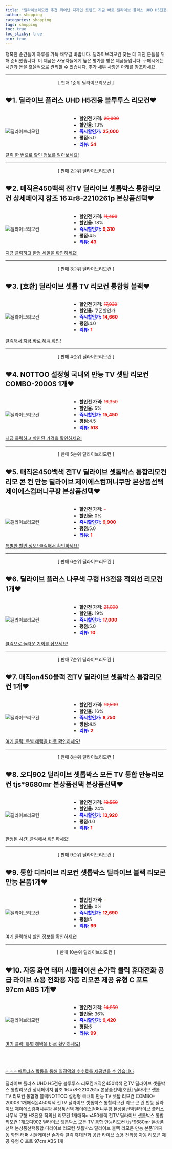 ```yaml
---
title: "딜라이브리모컨 추천 뛰어난 디자인 트렌드 지금 바로 딜라이브 플러스 UHD H5전용 블루투스"
author: shopping
categories: shopping
tags: shopping
toc: true
toc_sticky: true
pin: true
---
```

행복한 순간들이 하루를 가득 채우길 바랍니다. 딜라이브리모컨 찾는 데 지친 분들을 위해 준비했습니다. 이 제품은 사용자들에게 높은 평가를 받은 제품들입니다. 구매시에는 시간과 돈을 효율적으로 관리할 수 있습니다. 추가 세부 사항은 아래를 참조하세요.

---
<p class="toplist" style="margin: 0 auto; display: block; width: fit-content;">[ 판매 1순위 딜라이브리모컨 ]</p>

<h2><strong>❤️1. 딜라이브 플러스 UHD H5전용 블루투스 리모컨❤️</strong></h2>

<div style="display: flex; align-items: center;">
    <div style="flex: 0.4;">
        <img src="https://thumbnail8.coupangcdn.com/thumbnails/remote/230x230ex/image/vendor_inventory/70cd/e4f7cdea35e1b12c9cfb38b49caaa641a0f089cd139b01d09af93720d961.JPG" alt="딜라이브리모컨" style="max-width: 100%;">
    </div>
    <div style="flex: 0.6; margin-left: 10px;">
        <ul>
            <li><strong>할인전 가격:</strong> <del style="color: red;">29,000</del></li>
            <li><strong>할인율:</strong> 13%</li>
            <li><span style='color:blue'><strong>즉시할인가:</strong></span> <span style='color:red'><strong>25,000</strong></span></li>
            <li><strong>평점:</strong>5.0</li>
            <li><span style='color:blue'><strong>리뷰:</strong></span> <span style='color:red'><strong>54</strong></span></li>
        </ul>
    </div>
</div>
<div class="center">
    <a href="https://William4Davisa.github.io?lptag=AF9450613&subid=githubio&pageKey=6348072565&traceid=V0-153&itemId=13346480077&vendorItemId=80601670656" class="myButton">
        클릭 한 번으로 할인 정보를 알아보세요!
    </a>
</div>


---
<p class="toplist" style="margin: 0 auto; display: block; width: fit-content;">[ 판매 2순위 딜라이브리모컨 ]</p>

<h2><strong>❤️2. 매직온450백색 전TV 딜라이브 셋톱박스 통합리모컨 상세페이지 참조 16ㅍr8-2210261p 본상품선택❤️</strong></h2>

<div style="display: flex; align-items: center;">
    <div style="flex: 0.4;">
        <img src="https://thumbnail8.coupangcdn.com/thumbnails/remote/230x230ex/image/vendor_inventory/9807/0fa19fad732e699a3333e24e14b8932836ce917b3aacb1177c533b9ceae5.jpg" alt="딜라이브리모컨" style="max-width: 100%;">
    </div>
    <div style="flex: 0.6; margin-left: 10px;">
        <ul>
            <li><strong>할인전 가격:</strong> <del style="color: red;">11,490</del></li>
            <li><strong>할인율:</strong> 18%</li>
            <li><span style='color:blue'><strong>즉시할인가:</strong></span> <span style='color:red'><strong>9,310</strong></span></li>
            <li><strong>평점:</strong>4.5</li>
            <li><span style='color:blue'><strong>리뷰:</strong></span> <span style='color:red'><strong>43</strong></span></li>
        </ul>
    </div>
</div>
<div class="center">
    <a href="https://William4Davisa.github.io?lptag=AF9450613&subid=githubio&pageKey=7178472040&traceid=V0-153&itemId=18099959646&vendorItemId=86209290950" class="myButton">
        지금 클릭하고 한정 세일을 확인하세요!
    </a>
</div>


---
<p class="toplist" style="margin: 0 auto; display: block; width: fit-content;">[ 판매 3순위 딜라이브리모컨 ]</p>

<h2><strong>❤️3. [호환] 딜라이브 셋톱 TV 리모컨 통합형 블랙❤️</strong></h2>

<div style="display: flex; align-items: center;">
    <div style="flex: 0.4;">
        <img src="https://thumbnail10.coupangcdn.com/thumbnails/remote/230x230ex/image/vendor_inventory/e5c1/1ad025e19e193af1a6e6bb88ad8fe2b0a2946aa16c5a1fa976e73cc8c2ee.jpg" alt="딜라이브리모컨" style="max-width: 100%;">
    </div>
    <div style="flex: 0.6; margin-left: 10px;">
        <ul>
            <li><strong>할인전 가격:</strong> <del style="color: red;">17,930</del></li>
            <li><strong>할인율:</strong> 쿠폰할인가</li>
            <li><span style='color:blue'><strong>즉시할인가:</strong></span> <span style='color:red'><strong>14,660</strong></span></li>
            <li><strong>평점:</strong>4.0</li>
            <li><span style='color:blue'><strong>리뷰:</strong></span> <span style='color:red'><strong>1</strong></span></li>
        </ul>
    </div>
</div>
<div class="center">
    <a href="https://William4Davisa.github.io?lptag=AF9450613&subid=githubio&pageKey=8038961985&traceid=V0-153&itemId=22499576709&vendorItemId=89541720868" class="myButton">
        클릭해서 지금 바로 혜택 확인!
    </a>
</div>


---
<p class="toplist" style="margin: 0 auto; display: block; width: fit-content;">[ 판매 4순위 딜라이브리모컨 ]</p>

<h2><strong>❤️4. NOTTOO 설정형 국내외 만능 TV 셋탑 리모컨 COMBO-2000S 1개❤️</strong></h2>

<div style="display: flex; align-items: center;">
    <div style="flex: 0.4;">
        <img src="https://thumbnail7.coupangcdn.com/thumbnails/remote/230x230ex/image/rs_quotation_api/95qqpoq7/c5d72020729d4ea3bfa5fd90b8efc971.jpg" alt="딜라이브리모컨" style="max-width: 100%;">
    </div>
    <div style="flex: 0.6; margin-left: 10px;">
        <ul>
            <li><strong>할인전 가격:</strong> <del style="color: red;">16,350</del></li>
            <li><strong>할인율:</strong> 5%</li>
            <li><span style='color:blue'><strong>즉시할인가:</strong></span> <span style='color:red'><strong>15,450</strong></span></li>
            <li><strong>평점:</strong>4.5</li>
            <li><span style='color:blue'><strong>리뷰:</strong></span> <span style='color:red'><strong>518</strong></span></li>
        </ul>
    </div>
</div>
<div class="center">
    <a href="https://William4Davisa.github.io?lptag=AF9450613&subid=githubio&pageKey=6939518312&traceid=V0-153&itemId=16822476813&vendorItemId=84002568953" class="myButton">
        지금 클릭하고 할인된 가격을 확인하세요!
    </a>
</div>


---
<p class="toplist" style="margin: 0 auto; display: block; width: fit-content;">[ 판매 5순위 딜라이브리모컨 ]</p>

<h2><strong>❤️5. 매직온450백색 전TV 딜라이브 셋톱박스 통합리모컨 리모 콘 컨 만능 딜라이브 제이에스컴퍼니쿠팡 본상품선택 제이에스컴퍼니쿠팡 본상품선택❤️</strong></h2>

<div style="display: flex; align-items: center;">
    <div style="flex: 0.4;">
        <img src="https://thumbnail8.coupangcdn.com/thumbnails/remote/230x230ex/image/vendor_inventory/9807/0fa19fad732e699a3333e24e14b8932836ce917b3aacb1177c533b9ceae5.jpg" alt="딜라이브리모컨" style="max-width: 100%;">
    </div>
    <div style="flex: 0.6; margin-left: 10px;">
        <ul>
            <li><strong>할인전 가격:</strong> <del style="color: red;">-</del></li>
            <li><strong>할인율:</strong> 0%</li>
            <li><span style='color:blue'><strong>즉시할인가:</strong></span> <span style='color:red'><strong>9,900</strong></span></li>
            <li><strong>평점:</strong>5.0</li>
            <li><span style='color:blue'><strong>리뷰:</strong></span> <span style='color:red'><strong>1</strong></span></li>
        </ul>
    </div>
</div>
<div class="center">
    <a href="https://William4Davisa.github.io?lptag=AF9450613&subid=githubio&pageKey=6456263825&traceid=V0-153&itemId=14034674525&vendorItemId=90585691822" class="myButton">
        특별한 할인 정보! 클릭해서 확인하세요!
    </a>
</div>


---
<p class="toplist" style="margin: 0 auto; display: block; width: fit-content;">[ 판매 6순위 딜라이브리모컨 ]</p>

<h2><strong>❤️6. 딜라이브 플러스 나무색 구형 H3전용 적외선 리모컨 1개❤️</strong></h2>

<div style="display: flex; align-items: center;">
    <div style="flex: 0.4;">
        <img src="https://thumbnail7.coupangcdn.com/thumbnails/remote/230x230ex/image/vendor_inventory/a4c2/a70bf350a90b5b67df0645d352b2940f2af6a4a67ec07e4f389ff5299dc3.jpg" alt="딜라이브리모컨" style="max-width: 100%;">
    </div>
    <div style="flex: 0.6; margin-left: 10px;">
        <ul>
            <li><strong>할인전 가격:</strong> <del style="color: red;">21,000</del></li>
            <li><strong>할인율:</strong> 19%</li>
            <li><span style='color:blue'><strong>즉시할인가:</strong></span> <span style='color:red'><strong>17,000</strong></span></li>
            <li><strong>평점:</strong>5.0</li>
            <li><span style='color:blue'><strong>리뷰:</strong></span> <span style='color:red'><strong>10</strong></span></li>
        </ul>
    </div>
</div>
<div class="center">
    <a href="https://William4Davisa.github.io?lptag=AF9450613&subid=githubio&pageKey=6348050026&traceid=V0-153&itemId=13346374729&vendorItemId=80601563965" class="myButton">
        클릭으로 놀라운 기회를 잡으세요!
    </a>
</div>


---
<p class="toplist" style="margin: 0 auto; display: block; width: fit-content;">[ 판매 7순위 딜라이브리모컨 ]</p>

<h2><strong>❤️7. 매직on450블랙 전TV 딜라이브 셋톱박스 통합리모컨 1개❤️</strong></h2>

<div style="display: flex; align-items: center;">
    <div style="flex: 0.4;">
        <img src="https://thumbnail10.coupangcdn.com/thumbnails/remote/230x230ex/image/vendor_inventory/1ce3/eb87fa8ca9922b4a8e2aeb0f7b88cbd796808fe6e8c8790abfbe77f23a7a.jpg" alt="딜라이브리모컨" style="max-width: 100%;">
    </div>
    <div style="flex: 0.6; margin-left: 10px;">
        <ul>
            <li><strong>할인전 가격:</strong> <del style="color: red;">10,500</del></li>
            <li><strong>할인율:</strong> 16%</li>
            <li><span style='color:blue'><strong>즉시할인가:</strong></span> <span style='color:red'><strong>8,750</strong></span></li>
            <li><strong>평점:</strong>4.5</li>
            <li><span style='color:blue'><strong>리뷰:</strong></span> <span style='color:red'><strong>2</strong></span></li>
        </ul>
    </div>
</div>
<div class="center">
    <a href="https://William4Davisa.github.io?lptag=AF9450613&subid=githubio&pageKey=7757685275&traceid=V0-153&itemId=20912573086&vendorItemId=87541075688" class="myButton">
        여기 클릭! 특별 혜택을 바로 확인하세요!
    </a>
</div>


---
<p class="toplist" style="margin: 0 auto; display: block; width: fit-content;">[ 판매 8순위 딜라이브리모컨 ]</p>

<h2><strong>❤️8. 오디902 딜라이브 셋톱박스 모든 TV 통합 만능리모컨 tjs*9680mr 본상품선택 본상품선택❤️</strong></h2>

<div style="display: flex; align-items: center;">
    <div style="flex: 0.4;">
        <img src="https://thumbnail7.coupangcdn.com/thumbnails/remote/230x230ex/image/vendor_inventory/5408/56bc03537cb208adf27a8a00212a7f6de842165286520b1c86731f91497a.jpg" alt="딜라이브리모컨" style="max-width: 100%;">
    </div>
    <div style="flex: 0.6; margin-left: 10px;">
        <ul>
            <li><strong>할인전 가격:</strong> <del style="color: red;">18,550</del></li>
            <li><strong>할인율:</strong> 24%</li>
            <li><span style='color:blue'><strong>즉시할인가:</strong></span> <span style='color:red'><strong>13,920</strong></span></li>
            <li><strong>평점:</strong>1.0</li>
            <li><span style='color:blue'><strong>리뷰:</strong></span> <span style='color:red'><strong>1</strong></span></li>
        </ul>
    </div>
</div>
<div class="center">
    <a href="https://William4Davisa.github.io?lptag=AF9450613&subid=githubio&pageKey=7424146025&traceid=V0-153&itemId=19266677780&vendorItemId=88322516453" class="myButton">
        한정된 시간! 클릭해서 확인하세요!
    </a>
</div>


---
<p class="toplist" style="margin: 0 auto; display: block; width: fit-content;">[ 판매 9순위 딜라이브리모컨 ]</p>

<h2><strong>❤️9. 통합 디라이브 리모컨 셋톱박스 딜라이브 블랙 리모콘 만능 본품1개❤️</strong></h2>

<div style="display: flex; align-items: center;">
    <div style="flex: 0.4;">
        <img src="https://thumbnail8.coupangcdn.com/thumbnails/remote/230x230ex/image/vendor_inventory/55b3/5ba4fe7cb511565f52d8a7783202607a3bae067573ea291da3c3e4f32810.jpg" alt="딜라이브리모컨" style="max-width: 100%;">
    </div>
    <div style="flex: 0.6; margin-left: 10px;">
        <ul>
            <li><strong>할인전 가격:</strong> <del style="color: red;">-</del></li>
            <li><strong>할인율:</strong> 0%</li>
            <li><span style='color:blue'><strong>즉시할인가:</strong></span> <span style='color:red'><strong>12,690</strong></span></li>
            <li><strong>평점:</strong>5</li>
            <li><span style='color:blue'><strong>리뷰:</strong></span> <span style='color:red'><strong>99</strong></span></li>
        </ul>
    </div>
</div>
<div class="center">
    <a href="https://William4Davisa.github.io?lptag=AF9450613&subid=githubio&pageKey=7710746524&traceid=V0-153&itemId=20668795999&vendorItemId=89249477061" class="myButton">
        여기 클릭해서 할인 정보를 확인하세요!
    </a>
</div>


---
<p class="toplist" style="margin: 0 auto; display: block; width: fit-content;">[ 판매 10순위 딜라이브리모컨 ]</p>

<h2><strong>❤️10. 자동 화면 태퍼 시뮬레이션 손가락 클릭 휴대전화 공급 라이브 쇼용 전화용 자동 리모콘 제공 유형 C 포트 97cm ABS 1개❤️</strong></h2>

<div style="display: flex; align-items: center;">
    <div style="flex: 0.4;">
        <img src="https://thumbnail10.coupangcdn.com/thumbnails/remote/230x230ex/image/vendor_inventory/54a2/87c0ce05e4604461cf0e957706d820e4de127e46325265981dee6c02dd6b.jpg" alt="딜라이브리모컨" style="max-width: 100%;">
    </div>
    <div style="flex: 0.6; margin-left: 10px;">
        <ul>
            <li><strong>할인전 가격:</strong> <del style="color: red;">14,850</del></li>
            <li><strong>할인율:</strong> 36%</li>
            <li><span style='color:blue'><strong>즉시할인가:</strong></span> <span style='color:red'><strong>9,420</strong></span></li>
            <li><strong>평점:</strong>5</li>
            <li><span style='color:blue'><strong>리뷰:</strong></span> <span style='color:red'><strong>99</strong></span></li>
        </ul>
    </div>
</div>
<div class="center">
    <a href="https://William4Davisa.github.io?lptag=AF9450613&subid=githubio&pageKey=7956711167&traceid=V0-153&itemId=21984537951&vendorItemId=89032128861" class="myButton">
        여기 클릭! 특별 혜택을 바로 확인하세요!
    </a>
</div>

<br><br><br>[💦 💦 💦 파트너스 활동을 통해 일정액의 수수료를 제공받을 수 있습니다](https://link.coupang.com/a/bcpT2c)<br><br>딜라이브 플러스 UHD H5전용 블루투스 리모컨매직온450백색 전TV 딜라이브 셋톱박스 통합리모컨 상세페이지 참조 16ㅍr8-2210261p 본상품선택[호환] 딜라이브 셋톱 TV 리모컨 통합형 블랙NOTTOO 설정형 국내외 만능 TV 셋탑 리모컨 COMBO-2000S 1개매직온450백색 전TV 딜라이브 셋톱박스 통합리모컨 리모 콘 컨 만능 딜라이브 제이에스컴퍼니쿠팡 본상품선택 제이에스컴퍼니쿠팡 본상품선택딜라이브 플러스 나무색 구형 H3전용 적외선 리모컨 1개매직on450블랙 전TV 딜라이브 셋톱박스 통합리모컨 1개오디902 딜라이브 셋톱박스 모든 TV 통합 만능리모컨 tjs*9680mr 본상품선택 본상품선택통합 디라이브 리모컨 셋톱박스 딜라이브 블랙 리모콘 만능 본품1개자동 화면 태퍼 시뮬레이션 손가락 클릭 휴대전화 공급 라이브 쇼용 전화용 자동 리모콘 제공 유형 C 포트 97cm ABS 1개